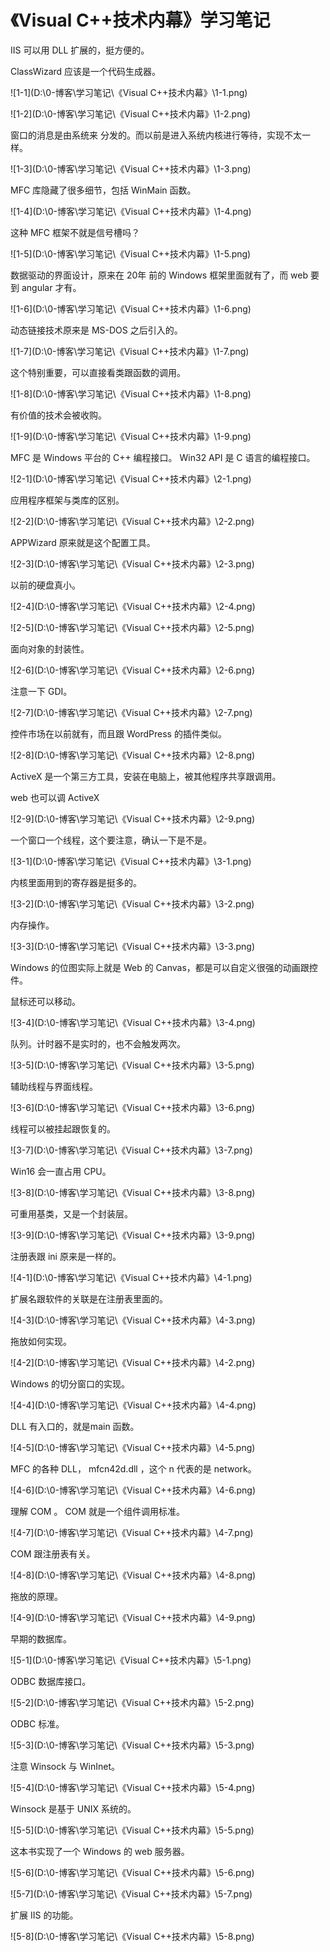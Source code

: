 # 《Visual C++技术内幕》学习笔记

IIS 可以用 DLL 扩展的，挺方便的。

ClassWizard 应该是一个代码生成器。

![1-1](D:\0-博客\学习笔记\《Visual C++技术内幕》\1-1.png)

![1-2](D:\0-博客\学习笔记\《Visual C++技术内幕》\1-2.png)



窗口的消息是由系统来 分发的。而以前是进入系统内核进行等待，实现不太一样。

![1-3](D:\0-博客\学习笔记\《Visual C++技术内幕》\1-3.png)



MFC 库隐藏了很多细节，包括 WinMain 函数。

![1-4](D:\0-博客\学习笔记\《Visual C++技术内幕》\1-4.png)



这种 MFC 框架不就是信号槽吗？

![1-5](D:\0-博客\学习笔记\《Visual C++技术内幕》\1-5.png)



数据驱动的界面设计，原来在 20年 前的 Windows 框架里面就有了，而 web 要到 angular 才有。

![1-6](D:\0-博客\学习笔记\《Visual C++技术内幕》\1-6.png)



动态链接技术原来是 MS-DOS 之后引入的。

![1-7](D:\0-博客\学习笔记\《Visual C++技术内幕》\1-7.png)



这个特别重要，可以直接看类跟函数的调用。

![1-8](D:\0-博客\学习笔记\《Visual C++技术内幕》\1-8.png)



有价值的技术会被收购。

![1-9](D:\0-博客\学习笔记\《Visual C++技术内幕》\1-9.png)



MFC 是 Windows 平台的 C++ 编程接口。 Win32 API 是 C 语言的编程接口。

![2-1](D:\0-博客\学习笔记\《Visual C++技术内幕》\2-1.png)



应用程序框架与类库的区别。

![2-2](D:\0-博客\学习笔记\《Visual C++技术内幕》\2-2.png)

APPWizard 原来就是这个配置工具。

![2-3](D:\0-博客\学习笔记\《Visual C++技术内幕》\2-3.png)

以前的硬盘真小。

![2-4](D:\0-博客\学习笔记\《Visual C++技术内幕》\2-4.png)

![2-5](D:\0-博客\学习笔记\《Visual C++技术内幕》\2-5.png)

面向对象的封装性。

![2-6](D:\0-博客\学习笔记\《Visual C++技术内幕》\2-6.png)

注意一下 GDI。

![2-7](D:\0-博客\学习笔记\《Visual C++技术内幕》\2-7.png)

控件市场在以前就有，而且跟 WordPress 的插件类似。

![2-8](D:\0-博客\学习笔记\《Visual C++技术内幕》\2-8.png)

ActiveX 是一个第三方工具，安装在电脑上，被其他程序共享跟调用。

web 也可以调 ActiveX 

![2-9](D:\0-博客\学习笔记\《Visual C++技术内幕》\2-9.png)

一个窗口一个线程，这个要注意，确认一下是不是。

![3-1](D:\0-博客\学习笔记\《Visual C++技术内幕》\3-1.png)

内核里面用到的寄存器是挺多的。

![3-2](D:\0-博客\学习笔记\《Visual C++技术内幕》\3-2.png)

内存操作。

![3-3](D:\0-博客\学习笔记\《Visual C++技术内幕》\3-3.png)

Windows 的位图实际上就是 Web 的 Canvas，都是可以自定义很强的动画跟控件。



鼠标还可以移动。

![3-4](D:\0-博客\学习笔记\《Visual C++技术内幕》\3-4.png)



队列。计时器不是实时的，也不会触发两次。

![3-5](D:\0-博客\学习笔记\《Visual C++技术内幕》\3-5.png)

辅助线程与界面线程。

![3-6](D:\0-博客\学习笔记\《Visual C++技术内幕》\3-6.png)

线程可以被挂起跟恢复的。

![3-7](D:\0-博客\学习笔记\《Visual C++技术内幕》\3-7.png)

Win16 会一直占用 CPU。

![3-8](D:\0-博客\学习笔记\《Visual C++技术内幕》\3-8.png)

可重用基类，又是一个封装层。

![3-9](D:\0-博客\学习笔记\《Visual C++技术内幕》\3-9.png)

注册表跟 ini 原来是一样的。

![4-1](D:\0-博客\学习笔记\《Visual C++技术内幕》\4-1.png)

扩展名跟软件的关联是在注册表里面的。

![4-3](D:\0-博客\学习笔记\《Visual C++技术内幕》\4-3.png)



拖放如何实现。

![4-2](D:\0-博客\学习笔记\《Visual C++技术内幕》\4-2.png)

Windows 的切分窗口的实现。

![4-4](D:\0-博客\学习笔记\《Visual C++技术内幕》\4-4.png)

DLL 有入口的，就是main 函数。

![4-5](D:\0-博客\学习笔记\《Visual C++技术内幕》\4-5.png)

MFC 的各种 DLL， mfcn42d.dll ，这个 n 代表的是 network。

![4-6](D:\0-博客\学习笔记\《Visual C++技术内幕》\4-6.png)

理解 COM 。 COM 就是一个组件调用标准。

![4-7](D:\0-博客\学习笔记\《Visual C++技术内幕》\4-7.png)

COM 跟注册表有关。

![4-8](D:\0-博客\学习笔记\《Visual C++技术内幕》\4-8.png)

拖放的原理。

![4-9](D:\0-博客\学习笔记\《Visual C++技术内幕》\4-9.png)

早期的数据库。

![5-1](D:\0-博客\学习笔记\《Visual C++技术内幕》\5-1.png)

ODBC 数据库接口。

![5-2](D:\0-博客\学习笔记\《Visual C++技术内幕》\5-2.png)

ODBC 标准。

![5-3](D:\0-博客\学习笔记\《Visual C++技术内幕》\5-3.png)

注意 Winsock 与 WinInet。

![5-4](D:\0-博客\学习笔记\《Visual C++技术内幕》\5-4.png)

Winsock 是基于 UNIX 系统的。

![5-5](D:\0-博客\学习笔记\《Visual C++技术内幕》\5-5.png)

这本书实现了一个 Windows 的 web 服务器。

![5-6](D:\0-博客\学习笔记\《Visual C++技术内幕》\5-6.png)

![5-7](D:\0-博客\学习笔记\《Visual C++技术内幕》\5-7.png)

扩展 IIS 的功能。

![5-8](D:\0-博客\学习笔记\《Visual C++技术内幕》\5-8.png)
